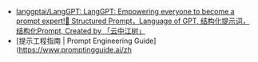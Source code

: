 - [langgptai/LangGPT: LangGPT: Empowering everyone to become a prompt expert!🚀 Structured Prompt，Language of GPT, 结构化提示词，结构化Prompt, Created by 「云中江树」](https://github.com/langgptai/LangGPT)
- [提示工程指南 | Prompt Engineering Guide](https://www.promptingguide.ai/zh
